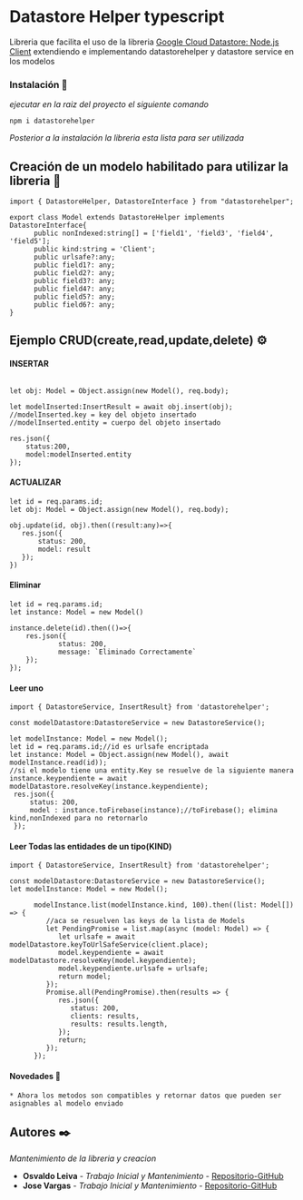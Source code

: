 # Datastore Helper typescript

Libreria que facilita el uso de la libreria [Google Cloud Datastore: Node.js Client](https://github.com/googleapis/nodejs-datastore) extendiendo e implementando datastorehelper y datastore service en los modelos


### Instalación 🔧

_ejecutar en la raiz del proyecto el siguiente comando_

```
npm i datastorehelper
```

_Posterior a la instalación la libreria esta lista para ser utilizada_

## Creación de un modelo habilitado para utilizar la libreria 🧠

```
import { DatastoreHelper, DatastoreInterface } from "datastorehelper";

export class Model extends DatastoreHelper implements DatastoreInterface{
      public nonIndexed:string[] = ['field1', 'field3', 'field4', 'field5'];
      public kind:string = 'Client';
      public urlsafe?:any;
      public field1?: any;
      public field2?: any;
      public field3?: any;
      public field4?: any;
      public field5?: any;
      public field6?: any;
}
```
## Ejemplo CRUD(create,read,update,delete) ⚙️

#### INSERTAR
```

let obj: Model = Object.assign(new Model(), req.body);

let modelInserted:InsertResult = await obj.insert(obj);
//modelInserted.key = key del objeto insertado
//modelInserted.entity = cuerpo del objeto insertado

res.json({
    status:200,
    model:modelInserted.entity
});
```

#### ACTUALIZAR
```
let id = req.params.id;
let obj: Model = Object.assign(new Model(), req.body);

obj.update(id, obj).then((result:any)=>{
   res.json({
       status: 200,
       model: result
   });
})

```

#### Eliminar
```
let id = req.params.id;
let instance: Model = new Model()

instance.delete(id).then(()=>{
    res.json({
            status: 200,
            message: `Eliminado Correctamente`
    });
});
```

#### Leer uno
```
import { DatastoreService, InsertResult} from 'datastorehelper';

const modelDatastore:DatastoreService = new DatastoreService();

let modelInstance: Model = new Model();
let id = req.params.id;//id es urlsafe encriptada
let instance: Model = Object.assign(new Model(), await modelInstance.read(id));
//si el modelo tiene una entity.Key se resuelve de la siguiente manera
instance.keypendiente = await modelDatastore.resolveKey(instance.keypendiente);
 res.json({
     status: 200,
     model : instance.toFirebase(instance);//toFirebase(); elimina kind,nonIndexed para no retornarlo
 });
```

#### Leer Todas las entidades de un tipo(KIND)
```
import { DatastoreService, InsertResult} from 'datastorehelper';

const modelDatastore:DatastoreService = new DatastoreService();
let modelInstance: Model = new Model();

      modelInstance.list(modelInstance.kind, 100).then((list: Model[]) => {
         //aca se resuelven las keys de la lista de Models
         let PendingPromise = list.map(async (model: Model) => {
            let urlsafe = await modelDatastore.keyToUrlSafeService(client.place);
            model.keypendiente = await modelDatastore.resolveKey(model.keypendiente);
            model.keypendiente.urlsafe = urlsafe;
            return model;
         });
         Promise.all(PendingPromise).then(results => {
            res.json({
               status: 200,
               clients: results,
               results: results.length,
            });
            return;
         });
      });
```

#### Novedades 🤘 
```
* Ahora los metodos son compatibles y retornar datos que pueden ser asignables al modelo enviado
```

## Autores ✒️

_Mantenimiento de la libreria y creacion_

* **Osvaldo Leiva** - *Trabajo Inicial y Mantenimiento* - [Repositorio-GitHub](https://github.com/bazookon)
* **Jose Vargas** - *Trabajo Inicial y Mantenimiento* - [Repositorio-GitHub](https://github.com/JoseMarcelo-v)
